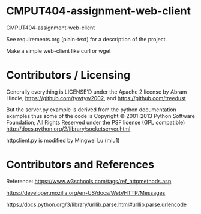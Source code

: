 CMPUT404-assignment-web-client
==============================

CMPUT404-assignment-web-client

See requirements.org (plain-text) for a description of the project.

Make a simple web-client like curl or wget

Contributors / Licensing
========================

Generally everything is LICENSE'D under the Apache 2 license by Abram Hindle, 
https://github.com/tywtyw2002, and https://github.com/treedust

But the server.py example is derived from the python documentation
examples thus some of the code is Copyright © 2001-2013 Python
Software Foundation; All Rights Reserved under the PSF license (GPL
compatible) http://docs.python.org/2/library/socketserver.html

httpclient.py is modified by Mingwei Lu (mlu1)

Contributors and References
========================
Reference: 
https://www.w3schools.com/tags/ref_httpmethods.asp

https://developer.mozilla.org/en-US/docs/Web/HTTP/Messages

https://docs.python.org/3/library/urllib.parse.html#urllib.parse.urlencode